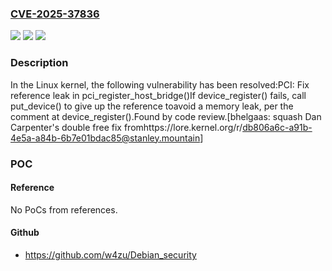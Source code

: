 ### [CVE-2025-37836](https://cve.mitre.org/cgi-bin/cvename.cgi?name=CVE-2025-37836)
![](https://img.shields.io/static/v1?label=Product&message=Linux&color=blue)
![](https://img.shields.io/static/v1?label=Version&message=37d6a0a6f4700ad3ae7bbf8db38b4557e97b3fe4%3C%20f4db1b2c9ae3d013733c302ee70cac943b7070c0%20&color=brighgreen)
![](https://img.shields.io/static/v1?label=Vulnerability&message=n%2Fa&color=brighgreen)

### Description

In the Linux kernel, the following vulnerability has been resolved:PCI: Fix reference leak in pci_register_host_bridge()If device_register() fails, call put_device() to give up the reference toavoid a memory leak, per the comment at device_register().Found by code review.[bhelgaas: squash Dan Carpenter's double free fix fromhttps://lore.kernel.org/r/db806a6c-a91b-4e5a-a84b-6b7e01bdac85@stanley.mountain]

### POC

#### Reference
No PoCs from references.

#### Github
- https://github.com/w4zu/Debian_security

